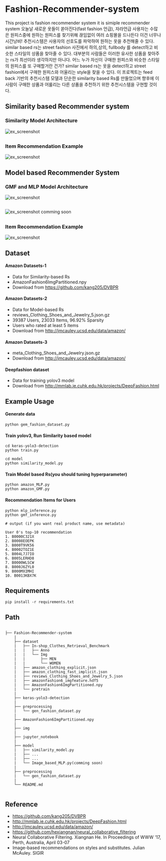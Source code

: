 # Fashion-Recommender-system
This project is fashion recommender system
it is simiple recommender system
오늘날 새로운 옷들이 쏟아진다(fast fashion 언급), 자라언급
사용자는 수많은 원피스중에 원하는 원피스를 찾기위해 끊임없이 여러 쇼핑몰을 드나든다
이건 너무나 시간낭비!
추천시스템은 사용자의 선호도를 파악하여 원하는 옷을 추천해줄 수 있다.
similar based rs는 street fashion 사진에서 하의,상의, fullbody 를 detect하고 비슷한 스타일의 상품을 찾아줄 수 있다.
대부분의 사람들은 이러한 유사한 상품을 찾아주는 rs가 최선이라 생각하지만 아니다.
어느 누가 자신이 구매한 원피스와 비슷한 스타일의 원피스를 또 구매할거란 건가?
similar based rs는 옷을 detect하고 street fashion에서 구매한 원피스와 어울리는 style을 찾을 수 있다.
이 프로젝트는 feed back 기반의 추천시스템 모델과 단순한 similarity based Rs를 만들었으며
향후에 이사람이 구매한 상품과 어룰리는 다른 상품을 추천하기 위한 추천시스템을 구현할 것이다.


## Similarity based Recommender system

### Similarity Model Architecture
![ex_screenshot](./img/example3.jpg)
##
### Item Recommendation Example
![ex_screenshot](./img/example.JPG)

## Model based Recommender System

### GMF and MLP Model Architecture
![ex_screenshot](./img/example5.JPG)
##
![ex_screenshot](./img/example4.jpg)
comming soon
##

### Item Recommendation Example
![ex_screenshot](./img/example2.JPG)


## Dataset

#### Amazon Datasets-1
- Data for Similarity-based Rs
- AmazonFashion6ImgPartitioned.npy
- Download from https://github.com/kang205/DVBPR

#### Amazon Datasets-2 
- Data for Model-based Rs
- reviews_Clothing_Shoes_and_Jewelry_5.json.gz
- 39387 Users, 23033 Items, 96.92% Sparsity
- Users who rated at least 5 items
- Download from http://jmcauley.ucsd.edu/data/amazon/

#### Amazon Datasets-3
- meta_Clothing_Shoes_and_Jewelry.json.gz
- Download from http://jmcauley.ucsd.edu/data/amazon/

#### Deepfashion dataset
- Data for training yolov3 model
- Download from http://mmlab.ie.cuhk.edu.hk/projects/DeepFashion.html 

## Example Usage

#### Generate data
```
python gem_fashion_dataset.py
```
#### Train yolov3, Run Similarity based model

```
cd keras-yolo3-detection
python train.py
```
```
cd model
python similarity_model.py
```

#### Train Model based Rs(you should tuning hyperparameter)
```
python amazon_MLP.py
python amazon_GMF.py
```
#### Recommendation Items for Users
```
python mlp_inference.py
python gmf_inference.py
```
```
# output (if you want real product name, use metadata)

User 0's top-10 recommendation
1. B0000C321X
2. B0008EOEPK
3. B000T9VK56
4. B0002TOZ1E
5. B004L7J7IO
6. B005LERHD8
7. B0000WLSCW
8. B000J6ZYL0
9. B000MXIMHI
10. B0013KBX7K
```
## Requirements
```
pip install -r requirements.txt
```

## Path
```

├── Fashion-Recommender-system
    |
    ├── dataset
    |   ├── In-shop_Clothes_Retrieval_Benchmark
    |   |   ├── Anno
    |   |   └── Img
    |   |       ├── MEN
    |   |       └── WOMEN
    |   ├── amazon_clothing_explicit.json
    |   ├── amazon_clothing_fast_implicit.json
    |   ├── reviews_Clothing_Shoes_and_Jewelry_5.json
    |   ├── amazonfashion6_imgfeature.hdf5
    |   ├── AmazonFashion6ImgPartitioned.npy
    |   └── pretrain
    |    
    ├── keras-yolo3-detection
    |
    ├── preprocessing
    |   └── gen_fashion_dataset.py
    |
    ├── AmazonFashion6ImgPartitioned.npy
    |
    ├── img
    |
    ├── jupyter_notebook
    |
    ├── model
    |   ├── similarity_model.py
    |   ├── ...
    |   ├── ...
    |   └── Image_based_MLP.py(comming soon)
    |
    ├── preprocessing
    |   └── gen_fashion_dataset.py
    |
    └── README.md
    
```

## Reference
- https://github.com/kang205/DVBPR
- http://mmlab.ie.cuhk.edu.hk/projects/DeepFashion.html
- http://jmcauley.ucsd.edu/data/amazon/
- https://github.com/hexiangnan/neural_collaborative_filtering
- Neural Collaborative Filtering. Xiangnan He. In Proceedings of WWW '17, Perth, Australia, April 03-07
- Image-based recommendations on styles and substitutes. Julian McAuley. SIGIR

